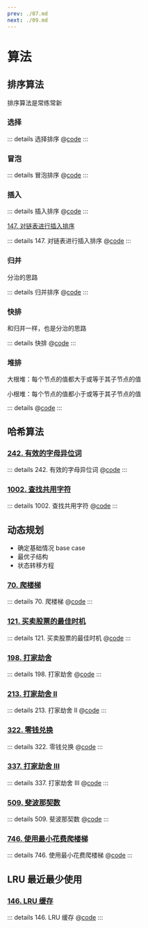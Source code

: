 ```yaml
---
prev: ./07.md
next: ./09.md
---
```


# 算法

## 排序算法

排序算法是常练常新

### 选择

::: details 选择排序
@[code](./sort/select_sort.py)
:::

### 冒泡

::: details 冒泡排序
@[code](./sort/bubble_sort.py)
:::

### 插入

::: details 插入排序
@[code](./sort/insert_sort.py)
:::

[147. 对链表进行插入排序](https://leetcode.cn/problems/insertion-sort-list/)

::: details 147. 对链表进行插入排序
@[code](./list/insertionSortList.py)
:::

### 归并

分治的思路

::: details 归并排序
@[code](./sort/merge_sort.py)
:::

### 快排

和归并一样，也是分治的思路

::: details 快排
@[code](./sort/quick_sort.py)
:::

### 堆排

大根堆：每个节点的值都大于或等于其子节点的值

小根堆：每个节点的值都小于或等于其子节点的值

::: details
@[code](./sort/heap_sort.py)
:::

## 哈希算法

### [242. 有效的字母异位词](https://leetcode.cn/problems/valid-anagram/)

::: details 242. 有效的字母异位词
@[code](./hash/isAnagram.py)
:::

### [1002. 查找共用字符](https://leetcode.cn/problems/find-common-characters/)

::: details 1002. 查找共用字符
@[code](./hash/commonChars.py)
:::

## 动态规划

- 确定基础情况 base case
- 最优子结构
- 状态转移方程

### [70. 爬楼梯](https://leetcode.cn/problems/climbing-stairs/)

::: details 70. 爬楼梯
@[code](./dp/climbStairs.py)
:::

### [121. 买卖股票的最佳时机](https://leetcode.cn/problems/best-time-to-buy-and-sell-stock/)

::: details 121. 买卖股票的最佳时机
@[code](./dp/maxProfit.py)
:::

### [198. 打家劫舍](https://leetcode.cn/problems/house-robber/)

::: details 198. 打家劫舍
@[code](./dp/rob.py)
:::

### [213. 打家劫舍 II](https://leetcode.cn/problems/house-robber-ii/)

::: details 213. 打家劫舍 II
@[code](./dp/rob2.py)
:::

### [322. 零钱兑换](https://leetcode.cn/problems/coin-change/)

::: details 322. 零钱兑换
@[code](./dp/coinChange.py)
:::

### [337. 打家劫舍 III](https://leetcode.cn/problems/house-robber-iii/)

::: details 337. 打家劫舍 III
@[code](./dp/rob3.py)
:::

### [509. 斐波那契数](https://leetcode.cn/problems/fibonacci-number/description/)

::: details 509. 斐波那契数
@[code](./dp/fib.py)
:::

### [746. 使用最小花费爬楼梯](https://leetcode.cn/problems/min-cost-climbing-stairs/)

::: details 746. 使用最小花费爬楼梯
@[code](./dp/minCostClimbingStairs.py)
:::

## LRU 最近最少使用

### [146. LRU 缓存](https://leetcode.cn/problems/lru-cache/)

::: details 146. LRU 缓存
@[code](./hash/LRUCache.py)
:::
